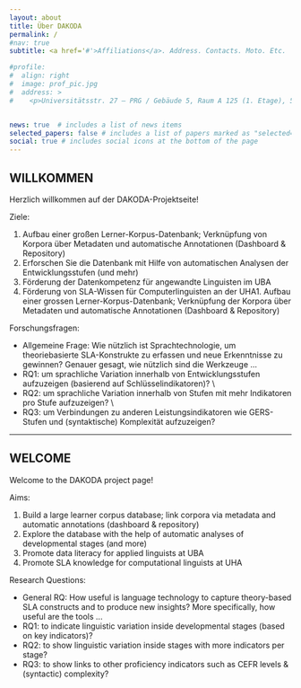 ```yaml
---
layout: about
title: Über DAKODA
permalink: /
#nav: true
subtitle: <a href='#'>Affiliations</a>. Address. Contacts. Moto. Etc.

#profile:
#  align: right
#  image: prof_pic.jpg
#  address: >
#    <p>Universitätsstr. 27 – PRG / Gebäude 5, Raum A 125 (1. Etage), 58097 Hagen</p>


news: true  # includes a list of news items
selected_papers: false # includes a list of papers marked as "selected={true}"
social: true # includes social icons at the bottom of the page
---
```

## WILLKOMMEN

Herzlich willkommen auf der DAKODA-Projektseite!

Ziele:
1. Aufbau einer großen Lerner-Korpus-Datenbank; Verknüpfung von Korpora über Metadaten und automatische Annotationen (Dashboard & Repository)
2. Erforschen Sie die Datenbank mit Hilfe von automatischen Analysen der Entwicklungsstufen (und mehr)
3. Förderung der Datenkompetenz für angewandte Linguisten im UBA
4. Förderung von SLA-Wissen für Computerlinguisten an der UHA1. Aufbau einer grossen Lerner-Korpus-Datenbank; Verknüpfung der Korpora über Metadaten und automatische Annotationen (Dashboard & Repository)

Forschungsfragen:
* Allgemeine Frage: Wie nützlich ist Sprachtechnologie, um theoriebasierte SLA-Konstrukte zu erfassen und neue Erkenntnisse zu gewinnen? Genauer gesagt, wie nützlich sind die Werkzeuge ...
* RQ1: um sprachliche Variation innerhalb von Entwicklungsstufen aufzuzeigen (basierend auf Schlüsselindikatoren)? \\
* RQ2: um sprachliche Variation innerhalb von Stufen mit mehr Indikatoren pro Stufe aufzuzeigen? \\
* RQ3: um Verbindungen zu anderen Leistungsindikatoren wie GERS-Stufen und (syntaktische) Komplexität aufzuzeigen?

***

## WELCOME

Welcome to the DAKODA project page!

Aims:
1. Build a large learner corpus database; link corpora via metadata and automatic annotations (dashboard & repository)
2. Explore the database with the help of automatic analyses of developmental stages (and more)
3. Promote data literacy for applied linguists at UBA
4. Promote SLA knowledge for computational linguists at UHA

Research Questions:
* General RQ: How useful is language technology to capture theory-based SLA constructs and to produce new insights? More specifically, how useful are the tools ...
* RQ1: to indicate linguistic variation inside developmental stages (based on key indicators)?
* RQ2: to show linguistic variation inside stages with more indicators per stage?
* RQ3: to show links to other proficiency indicators such as CEFR levels & (syntactic) complexity?
